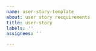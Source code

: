 ```yaml
---
name: user-story-template
about: user story recquirements
title: user-story
labels: ''
assignees: ''

---
```




